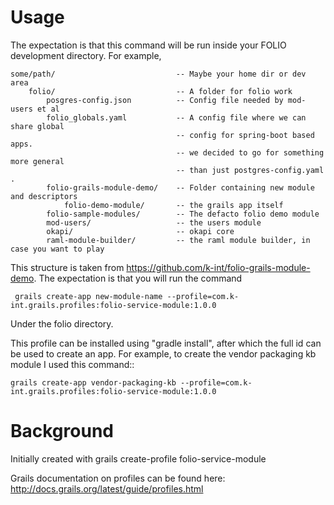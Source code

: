 
# Usage

The expectation is that this command will be run inside your FOLIO development directory. For example, 

    some/path/                           -- Maybe your home dir or dev area
        folio/                           -- A folder for folio work
            posgres-config.json          -- Config file needed by mod-users et al
            folio_globals.yaml           -- A config file where we can share global 
                                         -- config for spring-boot based apps.
                                         -- we decided to go for something more general 
                                         -- than just postgres-config.yaml .
            folio-grails-module-demo/    -- Folder containing new module and descriptors
                folio-demo-module/       -- the grails app itself
            folio-sample-modules/        -- The defacto folio demo module
            mod-users/                   -- the users module
            okapi/                       -- okapi core
            raml-module-builder/         -- the raml module builder, in case you want to play

This structure is taken from https://github.com/k-int/folio-grails-module-demo. The expectation is that you will run the command

     grails create-app new-module-name --profile=com.k-int.grails.profiles:folio-service-module:1.0.0

Under the folio directory.

This profile can be installed using "gradle install", after which the full id can be used to create an app. For example, to create the vendor packaging kb module I used this command::

    grails create-app vendor-packaging-kb --profile=com.k-int.grails.profiles:folio-service-module:1.0.0



# Background

Initially created with grails create-profile folio-service-module

Grails documentation on profiles can be found here: http://docs.grails.org/latest/guide/profiles.html
